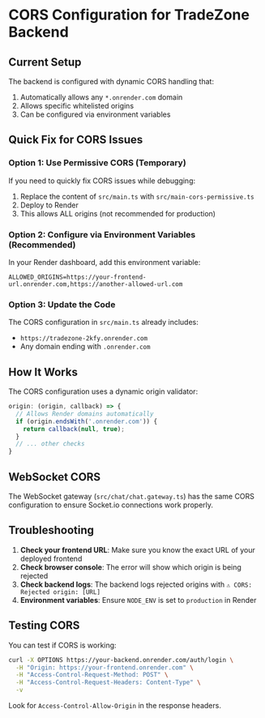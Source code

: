 # CORS Configuration for TradeZone Backend

## Current Setup

The backend is configured with dynamic CORS handling that:
1. Automatically allows any `*.onrender.com` domain
2. Allows specific whitelisted origins
3. Can be configured via environment variables

## Quick Fix for CORS Issues

### Option 1: Use Permissive CORS (Temporary)
If you need to quickly fix CORS issues while debugging:

1. Replace the content of `src/main.ts` with `src/main-cors-permissive.ts`
2. Deploy to Render
3. This allows ALL origins (not recommended for production)

### Option 2: Configure via Environment Variables (Recommended)
In your Render dashboard, add this environment variable:

```
ALLOWED_ORIGINS=https://your-frontend-url.onrender.com,https://another-allowed-url.com
```

### Option 3: Update the Code
The CORS configuration in `src/main.ts` already includes:
- `https://tradezone-2kfy.onrender.com`
- Any domain ending with `.onrender.com`

## How It Works

The CORS configuration uses a dynamic origin validator:

```typescript
origin: (origin, callback) => {
  // Allows Render domains automatically
  if (origin.endsWith('.onrender.com')) {
    return callback(null, true);
  }
  // ... other checks
}
```

## WebSocket CORS

The WebSocket gateway (`src/chat/chat.gateway.ts`) has the same CORS configuration to ensure Socket.io connections work properly.

## Troubleshooting

1. **Check your frontend URL**: Make sure you know the exact URL of your deployed frontend
2. **Check browser console**: The error will show which origin is being rejected
3. **Check backend logs**: The backend logs rejected origins with `⚠️ CORS: Rejected origin: [URL]`
4. **Environment variables**: Ensure `NODE_ENV` is set to `production` in Render

## Testing CORS

You can test if CORS is working:

```bash
curl -X OPTIONS https://your-backend.onrender.com/auth/login \
  -H "Origin: https://your-frontend.onrender.com" \
  -H "Access-Control-Request-Method: POST" \
  -H "Access-Control-Request-Headers: Content-Type" \
  -v
```

Look for `Access-Control-Allow-Origin` in the response headers.